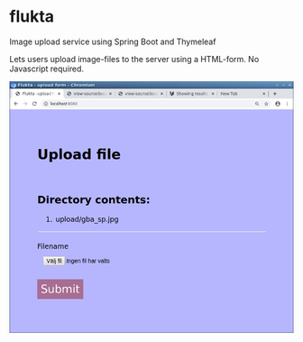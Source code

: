 # flukta
Image upload service using Spring Boot and Thymeleaf

Lets users upload image-files to the server using a HTML-form. No Javascript required.

<img src="flukta.png" alt="Screenshot of Flukta" title="App in action">

